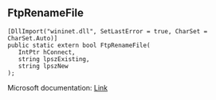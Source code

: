 ## FtpRenameFile

```
[DllImport("wininet.dll", SetLastError = true, CharSet = CharSet.Auto)]
public static extern bool FtpRenameFile(
   IntPtr hConnect,
   string lpszExisting,
   string lpszNew
);
```

Microsoft documentation: [Link](https://docs.microsoft.com/en-us/windows/win32/api/wininet/nf-wininet-ftprenamefilea)
